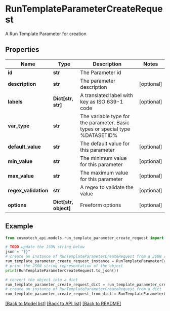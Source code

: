 # RunTemplateParameterCreateRequest

A Run Template Parameter for creation

## Properties

Name | Type | Description | Notes
------------ | ------------- | ------------- | -------------
**id** | **str** | The Parameter id | 
**description** | **str** | The parameter description | [optional] 
**labels** | **Dict[str, str]** | A translated label with key as ISO 639-1 code | [optional] 
**var_type** | **str** | The variable type for the parameter. Basic types or special type %DATASETID% | 
**default_value** | **str** | The default value for this parameter | [optional] 
**min_value** | **str** | The minimum value for this parameter | [optional] 
**max_value** | **str** | The maximum value for this parameter | [optional] 
**regex_validation** | **str** | A regex to validate the value | [optional] 
**options** | **Dict[str, object]** | Freeform options | [optional] 

## Example

```python
from cosmotech_api.models.run_template_parameter_create_request import RunTemplateParameterCreateRequest

# TODO update the JSON string below
json = "{}"
# create an instance of RunTemplateParameterCreateRequest from a JSON string
run_template_parameter_create_request_instance = RunTemplateParameterCreateRequest.from_json(json)
# print the JSON string representation of the object
print(RunTemplateParameterCreateRequest.to_json())

# convert the object into a dict
run_template_parameter_create_request_dict = run_template_parameter_create_request_instance.to_dict()
# create an instance of RunTemplateParameterCreateRequest from a dict
run_template_parameter_create_request_from_dict = RunTemplateParameterCreateRequest.from_dict(run_template_parameter_create_request_dict)
```
[[Back to Model list]](../README.md#documentation-for-models) [[Back to API list]](../README.md#documentation-for-api-endpoints) [[Back to README]](../README.md)


